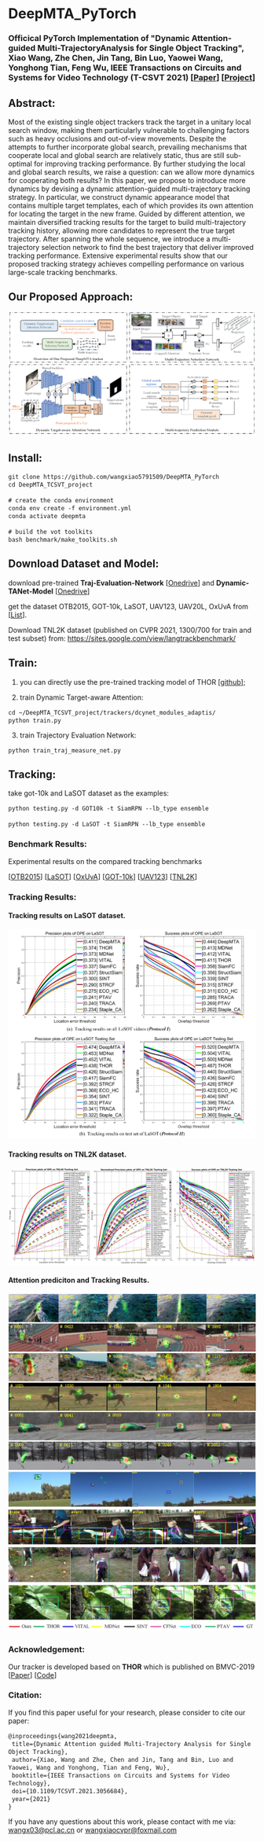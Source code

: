 # DeepMTA_PyTorch

### Officical PyTorch Implementation of "Dynamic Attention-guided Multi-TrajectoryAnalysis for Single Object Tracking", Xiao Wang, Zhe Chen, Jin Tang, Bin Luo, Yaowei Wang, Yonghong Tian, Feng Wu, IEEE Transactions on Circuits and Systems for Video Technology (T-CSVT 2021) [[Paper](https://ieeexplore.ieee.org/document/9345930)] [[Project](https://sites.google.com/view/mt-track/home)] 


## Abstract: 
Most of the existing single object trackers track the target in a unitary local search window, making them particularly vulnerable to challenging factors such as heavy occlusions and out-of-view movements. Despite the attempts to further incorporate global search, prevailing mechanisms that cooperate local and global search are relatively static, thus are still sub-optimal for improving tracking performance. By further studying the local and global search results, we raise a question: can we allow more dynamics for cooperating both results? In this paper, we propose to introduce more dynamics by devising a dynamic attention-guided multi-trajectory tracking strategy. In particular, we construct dynamic appearance model that contains multiple target templates, each of which provides its own attention for locating the target in the new frame. Guided by different attention, we maintain diversified tracking results for the target to build multi-trajectory tracking history, allowing more candidates to represent the true target trajectory. After spanning the whole sequence, we introduce a multi-trajectory selection network to find the best trajectory that deliver improved tracking performance. Extensive experimental results show that our proposed tracking strategy achieves compelling performance on various large-scale tracking benchmarks.


## Our Proposed Approach: 
![fig-1](https://github.com/wangxiao5791509/DeepMTA_PyTorch/blob/master/figures/pipeline.png)




## Install: 
~~~
git clone https://github.com/wangxiao5791509/DeepMTA_PyTorch
cd DeepMTA_TCSVT_project

# create the conda environment
conda env create -f environment.yml
conda activate deepmta

# build the vot toolkits
bash benchmark/make_toolkits.sh
~~~

## Download Dataset and Model: 
download pre-trained **Traj-Evaluation-Network** [[Onedrive](https://stuahueducn-my.sharepoint.com/:u:/g/personal/e16101002_stu_ahu_edu_cn/EbQz1bP2JFxHiKctQg4cwXsBYSCacwDODpoPsprYIBNm3Q?e=q5La3H)] and **Dynamic-TANet-Model** [[Onedrive](https://stuahueducn-my.sharepoint.com/:u:/g/personal/e16101002_stu_ahu_edu_cn/EaI55Lmgex5Npv0LeKsj-v0BjddW1GlnXEb0B-Ljke6Kbg?e=0N4AD4)]


get the dataset OTB2015, GOT-10k, LaSOT, UAV123, UAV20L, OxUvA from [[List](https://github.com/wangxiao5791509/DeepMTA_PyTorch/blob/master/download_links_for_tracking_datasets.txt)]. 

Download TNL2K dataset (published on CVPR 2021, 1300/700 for train and test subset) from: https://sites.google.com/view/langtrackbenchmark/


## Train: 
1. you can directly use the pre-trained tracking model of THOR [[github](https://github.com/xl-sr/THOR)]; 

2. train Dynamic Target-aware Attention: 
~~~
cd ~/DeepMTA_TCSVT_project/trackers/dcynet_modules_adaptis/ 
python train.py
~~~

3. train Trajectory Evaluation Network: 
~~~
python train_traj_measure_net.py
~~~




## Tracking:

take got-10k and LaSOT dataset as the examples: 
~~~
python testing.py -d GOT10k -t SiamRPN --lb_type ensemble

python testing.py -d LaSOT -t SiamRPN --lb_type ensemble
~~~






### Benchmark Results: 
Experimental results on the compared tracking benchmarks 

[[OTB2015]()]
[[LaSOT](https://stuahueducn-my.sharepoint.com/:u:/g/personal/e16101002_stu_ahu_edu_cn/Ec99MGQJXlJEjJFtpn7tJzoBTl77yVKt4wBOd9amXWR5lQ?e=u0eShJ)]
[[OxUvA](https://stuahueducn-my.sharepoint.com/:u:/g/personal/e16101002_stu_ahu_edu_cn/Efqz3Y2KSVdCnEl0ephudGQBNELXW7dgESWfvGmmdVVFyQ?e=D049Wf)]
[[GOT-10k](https://stuahueducn-my.sharepoint.com/:u:/g/personal/e16101002_stu_ahu_edu_cn/EbUB51geqFJEupM70SY6lfYBRkMAgKjfpH9MB6dlPKWzMg?e=kkuB6f)]
[[UAV123](https://stuahueducn-my.sharepoint.com/:u:/g/personal/e16101002_stu_ahu_edu_cn/EbhtNj6ZHRpJp34c07Qk9a4Bd522CYx4zcjOFKB6AWTUpA?e=4qEBdP)]
[[TNL2K](https://stuahueducn-my.sharepoint.com/:u:/g/personal/e16101002_stu_ahu_edu_cn/EaiGld9vweVNv6HiR3gfnlQBLlFiC29Se-MOFLJV_ooJIA?e=cXliLz)]





### Tracking Results: 

#### Tracking results on LaSOT dataset. 
![fig-1](https://github.com/wangxiao5791509/DeepMTA_PyTorch/blob/master/figures/lasot_result.png)

#### Tracking results on TNL2K dataset. 
![fig-1](https://github.com/wangxiao5791509/DeepMTA_PyTorch/blob/master/figures/benchmarkresults.png)

#### Attention prediciton and Tracking Results. 
![fig-1](https://github.com/wangxiao5791509/DeepMTA_PyTorch/blob/master/figures/attention_supplement.jpg)
![fig-1](https://github.com/wangxiao5791509/DeepMTA_PyTorch/blob/master/figures/trackingresults_vis.jpg)






### Acknowledgement:
Our tracker is developed based on **THOR** which is published on BMVC-2019 [[Paper](https://arxiv.org/pdf/1907.12920.pdf)] [[Code](https://github.com/xl-sr/THOR)]





### Citation: 
If you find this paper useful for your research, please consider to cite our paper:
~~~
@inproceedings{wang2021deepmta,
 title={Dynamic Attention guided Multi-Trajectory Analysis for Single Object Tracking},
 author={Xiao, Wang and Zhe, Chen and Jin, Tang and Bin, Luo and Yaowei, Wang and Yonghong, Tian and Feng, Wu},
 booktitle={IEEE Transactions on Circuits and Systems for Video Technology},
 doi={10.1109/TCSVT.2021.3056684}, 
 year={2021}
}
~~~

If you have any questions about this work, please contact with me via: wangx03@pcl.ac.cn or wangxiaocvpr@foxmail.com 


